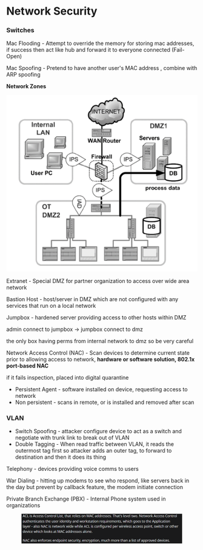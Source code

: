 # Network Security

### Switches

Mac Flooding - Attempt to override the memory for storing mac addresses, if success then act like hub and forward it to everyone connected (Fail-Open)

Mac Spoofing - Pretend to have another user's MAC address , combine with ARP spoofing

**Network Zones**

![](<../../.gitbook/assets/image (27) (1).png>)

Extranet - Special DMZ for partner organization to access over wide area network

Bastion Host - host/server in DMZ which are not configured with any services that run on a local network

Jumpbox - hardened server providing access to other hosts within DMZ

admin connect to jumpbox -> jumpbox connect to dmz

the only box having perms from internal network to dmz so be very careful

Network Access Control (NAC) - Scan devices to determine current state prior to allowing access to network, **hardware or software solution, 802.1x port-based NAC**

if it fails inspection, placed into digital quarantine

* Persistent Agent - software installed on device, requesting access to network
* Non persistent - scans in remote, or is installed and removed after scan

### VLAN

* Switch Spoofing - attacker configure device to act as a switch and negotiate with trunk link to break out of VLAN
* Double Tagging - When read traffic between VLAN, it reads the outermost tag first so attacker adds an outer tag, to forward to destination and then it does its thing

Telephony - devices providing voice comms to users

War Dialing - hitting up modems to see who respond, like servers back in the day but prevent by callback feature, the modem initiate connection&#x20;

Private Branch Exchange (PBX) - Internal Phone system used in organizations

<figure><img src="../../.gitbook/assets/image (49).png" alt=""><figcaption></figcaption></figure>

